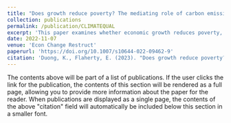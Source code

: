 ```yaml
---
title: "Does growth reduce poverty? The mediating role of carbon emissions and income inequality"
collection: publications
permalink: /publication/CLIMATEQUAL
excerpt: 'This paper examines whether economic growth reduces poverty, focusing on the mediating effects of carbon emissions and income inequality.'
date: 2022-11-07
venue: 'Econ Change Restruct'
paperurl: 'https://doi.org/10.1007/s10644-022-09462-9'
citation: 'Duong, K., Flaherty, E. (2023). "Does growth reduce poverty? The mediating role of carbon emissions and income inequality." <i>Econ Change Restruct</i>. 56, 3309–3334'
---
```


The contents above will be part of a list of publications. If the user clicks the link for the publication, the contents of this section will be rendered as a full page, allowing you to provide more information about the paper for the reader. When publications are displayed as a single page, the contents of the above "citation" field will automatically be included below this section in a smaller font.
